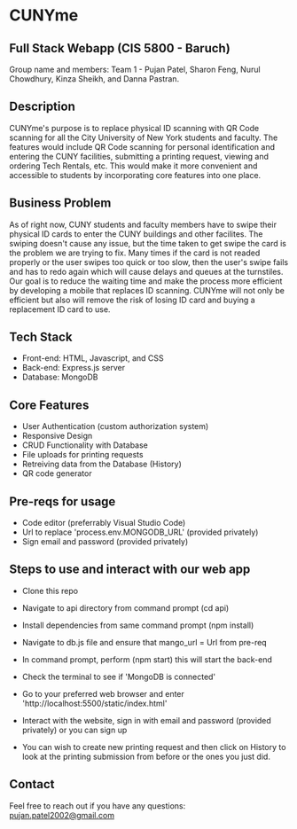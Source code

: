 # CUNYme
## Full Stack Webapp (CIS 5800 - Baruch)
Group name and members: Team 1 - Pujan Patel, Sharon Feng, Nurul Chowdhury, Kinza Sheikh, and Danna Pastran.

## Description
CUNYme's purpose is to replace physical ID scanning with QR Code scanning for all the City University of New York students and faculty. The features would include QR Code scanning for personal identification and entering the CUNY facilities, submitting a printing request, viewing and ordering Tech Rentals, etc. This would make it more convenient and accessible to students by incorporating core features into one place.

## Business Problem
As of right now, CUNY students and faculty members have to swipe their physical ID cards to enter the CUNY buildings and other facilites. The swiping doesn't cause any issue, but the time taken to get swipe the card is the problem we are trying to fix. 
Many times if the card is not readed properly or the user swipes too quick or too slow, then the user's swipe fails and has to redo again which will cause delays and queues at the turnstiles. Our goal is to reduce the waiting time and make the process more efficient by developing a mobile 
that replaces ID scanning. CUNYme will not only be efficient but also will remove the risk of losing ID card and buying a replacement ID card to use.

## Tech Stack
- Front-end: HTML, Javascript, and CSS
- Back-end: Express.js server
- Database: MongoDB

## Core Features
- User Authentication (custom authorization system)
- Responsive Design
- CRUD Functionality with Database
- File uploads for printing requests
- Retreiving data from the Database (History)
- QR code generator

## Pre-reqs for usage
- Code editor (preferrably Visual Studio Code)
- Url to replace 'process.env.MONGODB_URL' (provided privately)
- Sign email and password (provided privately)

## Steps to use and interact with our web app
- Clone this repo
- Navigate to api directory from command prompt (cd api)
- Install dependencies from same command prompt (npm install)
- Navigate to db.js file and ensure that mango_url = Url from pre-req
- In command prompt, perform (npm start) this will start the back-end
- Check the terminal to see if 'MongoDB is connected'
  
- Go to your preferred web browser and enter 'http://localhost:5500/static/index.html'
- Interact with the website, sign in with email and password (provided privately) or you can sign up
- You can wish to create new printing request and then click on History to look at the printing submission from before or the ones you just did.

## Contact
Feel free to reach out if you have any questions: pujan.patel2002@gmail.com




